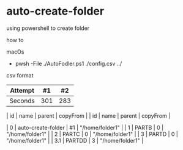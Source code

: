 # auto-create-folder
using powershell to create folder 


how to

macOs
- pwsh -File ./AutoFodler.ps1  ./config.csv  ../



csv format 

<!-- id	name	parent	copyFrom
0	auto-create-folder		
1	PART B	0	
2	PAT	0	
3	PATd	0	
3.1	Lkl	3	 -->

| Attempt | #1  | #2  |
| :---:   | :-: | :-: |
| Seconds | 301 | 283 |

| id  | name                | parent  | copyFrom          |
| id  | name                | parent  | copyFrom          |





| 0   | auto-create-folder  | #1      |  "/home/folder1"  |
| 1   | PARTB               | 0       |  "/home/folder1"  |
| 2   | PARTC               | 0       |   "/home/folder1" |
| 3   | PARTD               | 0       |   "/home/folder1" |
| 3.1 | PARTDD              | 3       |   "/home/folder1" |


